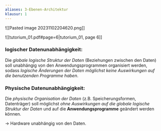 ```yaml
---
aliases: 3-Ebenen-Architektur
klausur: 1
---
```


![[Pasted image 20231102204620.png]]

![[tutorium_01.pdf#page=6|tutorium_01, page 6]]


### logischer Datenunabhängigkeit:

Die _globale logische Struktur der Daten_ (Beziehungen zwischen den Daten) soll unabhängig von den Anwendungsprogrammen organisiert werden, sodass _logische Änderungen der Daten möglichst keine Auswirkungen auf die benutzenden Programme haben_.

### Physische Datenunabhängigkeit: 

Die _physische Organisation der Daten_ (z.B. Speicherungsformen, Datenträger) soll möglichst _ohne Auswirkungen auf die globale logische Struktur der Daten_ und auf die __Anwendungsprogramme__ geändert werden können. 

-> Hardware unabhängig von den Daten.